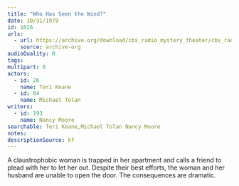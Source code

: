 ```yaml
---
title: "Who Has Seen the Wind?"
date: 10/31/1979
id: 1026
urls: 
  - url: https://archive.org/download/cbs_radio_mystery_theater/cbs_radio_mystery_theater-1001-1050.zip/cbs_radio_mystery_theater-1001-1050%2Fcbsrmt_1026_who_has_seen_the_wind.mp3
    source: archive-org
audioQuality: 0
tags: 
multipart: 0
actors:  
  - id: 26
    name: Teri Keane  
  - id: 84
    name: Michael Tolan
writers:  
  - id: 193
    name: Nancy Moore
searchable: Teri Keane,Michael Tolan Nancy Moore
notes: 
descriptionSource: kf
---
```

A claustrophobic woman is trapped in her apartment and calls a friend to plead with her to let her out. Despite their best efforts, the woman and her husband are unable to open the door. The consequences are dramatic.